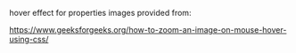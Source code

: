 hover effect for properties images provided from:

https://www.geeksforgeeks.org/how-to-zoom-an-image-on-mouse-hover-using-css/